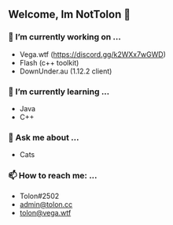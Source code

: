 ## Welcome, Im NotTolon 👋

### 🔭 I’m currently working on ...
* Vega.wtf (https://discord.gg/k2WXx7wGWD)
* Flash (c++ toolkit)
* DownUnder.au (1.12.2 client)

### 🌱 I’m currently learning ...
* Java
* C++

### 💬 Ask me about ...
* Cats

### 📫 How to reach me: ...
* Tolon#2502
* admin@tolon.cc
* tolon@vega.wtf

